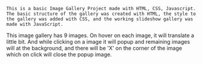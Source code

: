     This is a basic Image Gallery Project made with HTML, CSS, Javascript. The basic structure of the gallery was created with HTML, the style to the gallery was added with CSS, and the working slideshow gallery was made with JavaScript. 

This image gallery has 9 images. On hover on each image, it will translate a little bit. And while clicking on a image it will popup and remaining images will at the background, and there will be 'X' on the corner of the image which on click will close the popup image.
